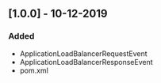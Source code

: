 ## [1.0.0] - 10-12-2019
### Added
- ApplicationLoadBalancerRequestEvent
- ApplicationLoadBalancerResponseEvent
- pom.xml